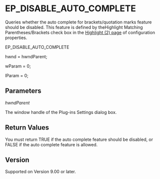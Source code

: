 # EP\_DISABLE\_AUTO\_COMPLETE

Queries whether the auto complete for brackets/quotation marks feature should be disabled. This feature is defined by theHighlight
Matching Parentheses/Brackets check box in the
[Highlight (2) page](../../dlg/properties/highlight2/index) of configuration properties.

EP\_DISABLE\_AUTO\_COMPLETE

hwnd = hwndParent;

wParam = 0;

lParam = 0;

## Parameters

_hwndParent_

The window handle of the Plug-ins Settings dialog box.

## Return Values

You must return TRUE if the auto complete feature should be disabled, or FALSE if the
auto complete feature is allowed.

## Version

Supported on Version 9.00 or later.
